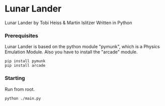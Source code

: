 # Lunar Lander

Lunar Lander by Tobi Heiss & Martin Islitzer
Written in Python

### Prerequisites

Lunar Lander is based on the python module "pymunk", which is a Physics Emulation Module.
Also you have to install the "arcade" module.

```
pip install pymunk
pip install arcade
```

### Starting

Run from root.

```
python ./main.py
```